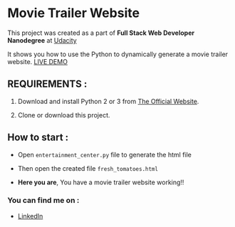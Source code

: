 # Movie Trailer Website



This project was created as a part of  **Full Stack Web Developer Nanodegree** at [Udacity](https://www.udacity.com/course/full-stack-web-developer-nanodegree--nd004)

It shows you how to use the Python to dynamically generate a movie trailer website.
[LIVE DEMO](https://ahmedvip2008.github.io/Movie-Trailer-Website-UDACITY/fresh_tomatoes.html)


## REQUIREMENTS :



1. Download and install Python 2 or 3 from [The Official Website](https://www.python.org).

2. Clone or download this project.




## How to start :


* Open `entertainment_center.py` file to generate the html file

* Then open the created file `fresh_tomatoes.html`

* **Here you are**, You have a movie trailer website working!!



### You can find me on :
- [LinkedIn](https://www.linkedin.com/in/ahmed-el-rayes)
